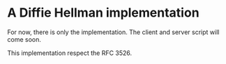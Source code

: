 # A Diffie Hellman implementation

For now, there is only the implementation. The client and server script will come soon.

This implementation respect the RFC 3526.

